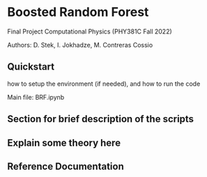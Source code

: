 # Boosted Random Forest 
Final Project Computational Physics (PHY381C Fall 2022) 


Authors: D. Stek, I. Jokhadze, M. Contreras Cossio

##  Quickstart

how to setup the environment (if needed), and how to run the code

Main file: BRF.ipynb

## Section for brief description of the scripts  

## Explain some theory here

## Reference Documentation
